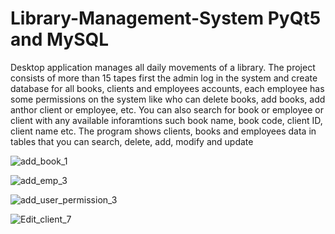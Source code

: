 # Library-Management-System PyQt5 and MySQL
Desktop application manages all daily movements of a library. The project consists of more than 15 tapes first the admin log in the system and create database for all books, clients and employees accounts, each employee has some permissions on the system like who can delete books, add books, add anthor client or employee, etc. You can also search for book or employee or client with any available inforamtions such book name, book code, client ID, client name etc. The program shows clients, books and employees data in tables that you can search, delete, add, modify and update 

![add_book_1](https://user-images.githubusercontent.com/47945674/90999958-4d38a800-e5c8-11ea-8885-9570be15d9c7.png)

![add_emp_3](https://user-images.githubusercontent.com/47945674/91000085-9db00580-e5c8-11ea-8786-b76d01b1afb8.png)

![add_user_permission_3](https://user-images.githubusercontent.com/47945674/91000131-c2a47880-e5c8-11ea-9a51-ab22fe1cae40.png)

![Edit_client_7](https://user-images.githubusercontent.com/47945674/91000178-dcde5680-e5c8-11ea-97c4-12e9fd04fd4c.png)
